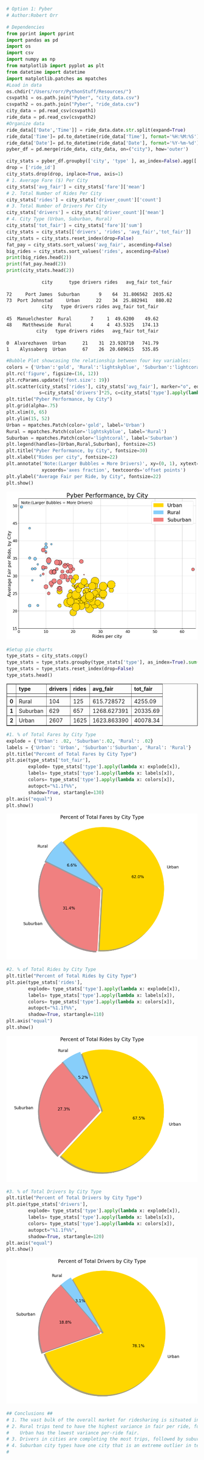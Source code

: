 

```python
# Option 1: Pyber
# Author:Robert Orr
```


```python
# Dependencies
from pprint import pprint
import pandas as pd
import os
import csv
import numpy as np
from matplotlib import pyplot as plt
from datetime import datetime
import matplotlib.patches as mpatches
#Load in data
os.chdir("/Users/rorr/PythonStuff/Resources/")
csvpath1 = os.path.join("Pyber", "city_data.csv")
csvpath2 = os.path.join("Pyber", "ride_data.csv")
city_data = pd.read_csv(csvpath1)
ride_data = pd.read_csv(csvpath2)
#Organize data
ride_data[['Date','Time']] = ride_data.date.str.split(expand=True)
ride_data['Time']= pd.to_datetime(ride_data['Time'], format='%H:%M:%S')
ride_data['Date']= pd.to_datetime(ride_data['Date'], format='%Y-%m-%d')
pyber_df = pd.merge(ride_data, city_data, on=("city"), how='outer')
```


```python
city_stats = pyber_df.groupby(['city', 'type' ], as_index=False).agg(['mean', 'count','sum'])
drop = ['ride_id']
city_stats.drop(drop, inplace=True, axis=1)
# 1. Average Fare ($) Per City
city_stats['avg_fair'] = city_stats['fare']['mean']
# 2. Total Number of Rides Per City
city_stats['rides'] = city_stats['driver_count']['count']
# 3. Total Number of Drivers Per City
city_stats['drivers'] = city_stats['driver_count']['mean']
# 4. City Type (Urban, Suburban, Rural)
city_stats['tot_fair'] = city_stats['fare']['sum']
city_stats = city_stats[['drivers', 'rides', 'avg_fair','tot_fair']]
city_stats = city_stats.reset_index(drop=False)
fat_pay = city_stats.sort_values('avg_fair', ascending=False)
big_rides = city_stats.sort_values('rides', ascending=False)
print(big_rides.head(2))
print(fat_pay.head(2))
print(city_stats.head(2))
```

                 city      type drivers rides   avg_fair tot_fair
                                                                 
    72     Port James  Suburban       9    64  31.806562  2035.62
    73  Port Johnstad     Urban      22    34  25.882941   880.02
                 city   type drivers rides avg_fair tot_fair
                                                            
    45  Manuelchester  Rural       7     1  49.6200    49.62
    48    Matthewside  Rural       4     4  43.5325   174.13
               city   type drivers rides   avg_fair tot_fair
                                                            
    0  Alvarezhaven  Urban      21    31  23.928710   741.79
    1    Alyssaberg  Urban      67    26  20.609615   535.85



```python
#Bubble Plot showcasing the relationship between four key variables:
colors = {'Urban':'gold', 'Rural':'lightskyblue', 'Suburban':'lightcoral'}
plt.rc('figure', figsize=(16, 12))
plt.rcParams.update({'font.size': 19})
plt.scatter(city_stats['rides'], city_stats['avg_fair'], marker="o", edgecolors="black",
            s=city_stats['drivers']*25, c=city_stats['type'].apply(lambda x: colors[x]))
plt.title("Pyber Performance, by City")
plt.grid(alpha=.75)
plt.xlim(0, 65)
plt.ylim(15, 52)
Urban = mpatches.Patch(color='gold', label='Urban')
Rural = mpatches.Patch(color='lightskyblue', label='Rural')
Suburban = mpatches.Patch(color='lightcoral', label='Suburban')
plt.legend(handles=[Urban,Rural,Suburban], fontsize=25)
plt.title("Pyber Performance, by City", fontsize=30)
plt.xlabel("Rides per city", fontsize=22)
plt.annotate('Note:(Larger Bubbles = More Drivers)', xy=(0, 1), xytext=(12, -12), va='top',
             xycoords='axes fraction', textcoords='offset points')
plt.ylabel("Average Fair per Ride, by City", fontsize=22)
plt.show()
```


![png](output_3_0.png)



```python
#Setup pie charts
type_stats = city_stats.copy()
type_stats = type_stats.groupby(type_stats['type'], as_index=True).sum()
type_stats = type_stats.reset_index(drop=False)
type_stats.head()
```




<div>
<style scoped>
    .dataframe tbody tr th:only-of-type {
        vertical-align: middle;
    }

    .dataframe tbody tr th {
        vertical-align: top;
    }

    .dataframe thead tr th {
        text-align: left;
    }
</style>
<table border="1" class="dataframe">
  <thead>
    <tr>
      <th></th>
      <th>type</th>
      <th>drivers</th>
      <th>rides</th>
      <th>avg_fair</th>
      <th>tot_fair</th>
    </tr>
    <tr>
      <th></th>
      <th></th>
      <th></th>
      <th></th>
      <th></th>
      <th></th>
    </tr>
  </thead>
  <tbody>
    <tr>
      <th>0</th>
      <td>Rural</td>
      <td>104</td>
      <td>125</td>
      <td>615.728572</td>
      <td>4255.09</td>
    </tr>
    <tr>
      <th>1</th>
      <td>Suburban</td>
      <td>629</td>
      <td>657</td>
      <td>1268.627391</td>
      <td>20335.69</td>
    </tr>
    <tr>
      <th>2</th>
      <td>Urban</td>
      <td>2607</td>
      <td>1625</td>
      <td>1623.863390</td>
      <td>40078.34</td>
    </tr>
  </tbody>
</table>
</div>




```python
#1. % of Total Fares by City Type
explode = {'Urban': .02, 'Suburban':.02, 'Rural': .02}
labels = {'Urban': 'Urban', 'Suburban':'Suburban', 'Rural': 'Rural'}
plt.title("Percent of Total Fares by City Type")
plt.pie(type_stats['tot_fair'], 
        explode= type_stats['type'].apply(lambda x: explode[x]),
        labels= type_stats['type'].apply(lambda x: labels[x]),
        colors= type_stats['type'].apply(lambda x: colors[x]), 
        autopct="%1.1f%%", 
        shadow=True, startangle=130)
plt.axis("equal")
plt.show()
```


![png](output_5_0.png)



```python
#2. % of Total Rides by City Type
plt.title("Percent of Total Rides by City Type")
plt.pie(type_stats['rides'], 
        explode= type_stats['type'].apply(lambda x: explode[x]),
        labels= type_stats['type'].apply(lambda x: labels[x]),
        colors= type_stats['type'].apply(lambda x: colors[x]), 
        autopct="%1.1f%%", 
        shadow=True, startangle=110)
plt.axis("equal")
plt.show()
```


![png](output_6_0.png)



```python
#3. % of Total Drivers by City Type
plt.title("Percent of Total Drivers by City Type")
plt.pie(type_stats['drivers'], 
        explode= type_stats['type'].apply(lambda x: explode[x]),
        labels= type_stats['type'].apply(lambda x: labels[x]),
        colors= type_stats['type'].apply(lambda x: colors[x]), 
        autopct="%1.1f%%", 
        shadow=True, startangle=120)
plt.axis("equal")
plt.show()
```


![png](output_7_0.png)



```python
## Conclusions ##
# 1. The vast bulk of the overall market for ridesharing is situated in the urban city-type.
# 2. Rural trips tend to have the highest variance in fair per ride, followed by suburban.  
#    Urban has the lowest variance per-ride fair.
# 3. Drivers in cities are completing the most trips, followed by suburban, and then rural.
# 4. Suburban city types have one city that is an extreme outlier in terms of rides, named "Port James".
# 
```
